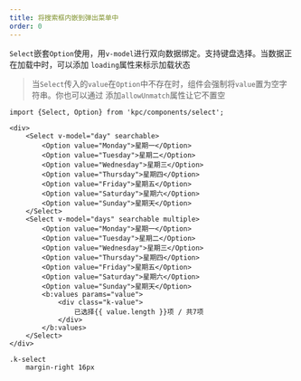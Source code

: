 ```yaml
---
title: 将搜索框内嵌到弹出菜单中
order: 0
---
```


`Select`嵌套`Option`使用，用`v-model`进行双向数据绑定。支持键盘选择。当数据正在加载中时，可以添加
`loading`属性来标示加载状态

> 当`Select`传入的`value`在`Option`中不存在时，组件会强制将`value`置为空字符串。你也可以通过
> 添加`allowUnmatch`属性让它不置空

```vdt
import {Select, Option} from 'kpc/components/select';

<div>
    <Select v-model="day" searchable>
        <Option value="Monday">星期一</Option>
        <Option value="Tuesday">星期二</Option>
        <Option value="Wednesday">星期三</Option>
        <Option value="Thursday">星期四</Option>
        <Option value="Friday">星期五</Option>
        <Option value="Saturday">星期六</Option>
        <Option value="Sunday">星期天</Option>
    </Select>
    <Select v-model="days" searchable multiple>
        <Option value="Monday">星期一</Option>
        <Option value="Tuesday">星期二</Option>
        <Option value="Wednesday">星期三</Option>
        <Option value="Thursday">星期四</Option>
        <Option value="Friday">星期五</Option>
        <Option value="Saturday">星期六</Option>
        <Option value="Sunday">星期天</Option>
        <b:values params="value">
            <div class="k-value">
                已选择{{ value.length }}项 / 共7项
            </div>
        </b:values>
    </Select>
</div>
```

```styl
.k-select
    margin-right 16px
```
